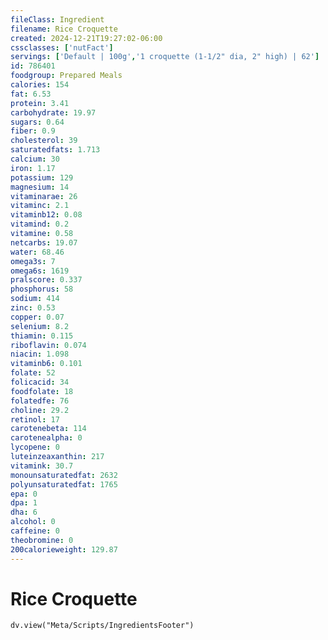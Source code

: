 ```yaml
---
fileClass: Ingredient
filename: Rice Croquette
created: 2024-12-21T19:27:02-06:00
cssclasses: ['nutFact']
servings: ['Default | 100g','1 croquette (1-1/2" dia, 2" high) | 62']
id: 786401
foodgroup: Prepared Meals
calories: 154
fat: 6.53
protein: 3.41
carbohydrate: 19.97
sugars: 0.64
fiber: 0.9
cholesterol: 39
saturatedfats: 1.713
calcium: 30
iron: 1.17
potassium: 129
magnesium: 14
vitaminarae: 26
vitaminc: 2.1
vitaminb12: 0.08
vitamind: 0.2
vitamine: 0.58
netcarbs: 19.07
water: 68.46
omega3s: 7
omega6s: 1619
pralscore: 0.337
phosphorus: 58
sodium: 414
zinc: 0.53
copper: 0.07
selenium: 8.2
thiamin: 0.115
riboflavin: 0.074
niacin: 1.098
vitaminb6: 0.101
folate: 52
folicacid: 34
foodfolate: 18
folatedfe: 76
choline: 29.2
retinol: 17
carotenebeta: 114
carotenealpha: 0
lycopene: 0
luteinzeaxanthin: 217
vitamink: 30.7
monounsaturatedfat: 2632
polyunsaturatedfat: 1765
epa: 0
dpa: 1
dha: 6
alcohol: 0
caffeine: 0
theobromine: 0
200calorieweight: 129.87
---
```


# Rice Croquette

```dataviewjs
dv.view("Meta/Scripts/IngredientsFooter")
```